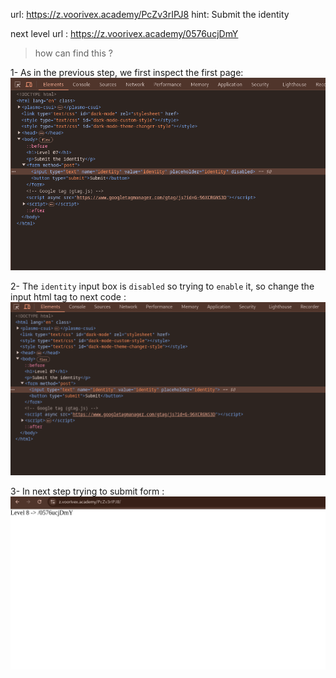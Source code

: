 url:‌ https://z.voorivex.academy/PcZv3rIPJ8
hint: Submit the identity

next level url :‌ https://z.voorivex.academy/0576ucjDmY

> how can find this ?

1- As in the previous step, we first inspect the first page:
<br>
![inspect first page](img/level-07-0.png)

2- The `identity` input box is `disabled` so trying to `enable` it, so change the input html tag to next code :
<br>
![after change input form](img/level-07-1.png)

3- In next step trying to submit form :
<br>
![after submit input form](img/level-07-2.png)
